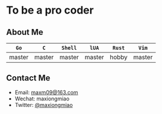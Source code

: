# To be a pro coder

## About Me

| ```Go``` | ```C```| ```Shell``` | ```lUA``` | ```Rust``` | ```Vim``` |
| ---- | ---- | ---- | ---- | ---- | ---- |
| master | master | master | master | hobby | master |

## Contact Me

- Email: maxm09@163.com
- Wechat: maxiongmiao
- Twitter: [@maxiongmiao](https://twitter.com/MXiongmiao)
